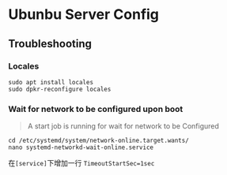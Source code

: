 # Ubunbu Server Config

## Troubleshooting

### Locales

```
sudo apt install locales
sudo dpkr-reconfigure locales
```

### Wait for network to be configured upon boot
> A start job is running for wait for network to be Configured

```shell
cd /etc/systemd/system/network-online.target.wants/
nano systemd-networkd-wait-online.service
```

在`[service]`下增加一行
```TimeoutStartSec=1sec```

